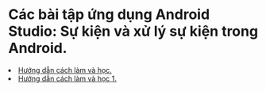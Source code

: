 <h1>Các bài tập ứng dụng Android Studio: Sự kiện và xử lý sự kiện trong Android. </h1>
<li><a href="https://ngocminhtran.com/2018/09/24/cac-views-co-ban-va-trong-giao-dien-ung-dung-android/">Hướng dẫn cách làm và học.</a></li>

<li><a href="https://ngocminhtran.com/2018/09/24/su-kien-va-xu-ly-su-kien/">Hướng dẫn cách làm và học 1.</a></li>
